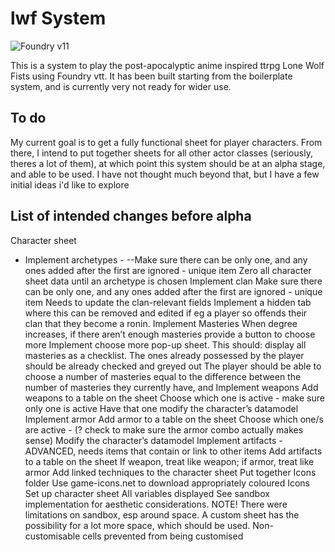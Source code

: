 # lwf System

![Foundry v11](https://img.shields.io/badge/foundry-v11-green)

This is a system to play the post-apocalyptic anime inspired ttrpg Lone Wolf Fists using Foundry vtt. It has been built starting from the boilerplate system, and is currently very not ready for wider use.

## To do
My current goal is to get a fully functional sheet for player characters. From there, I intend to put together sheets for all other actor classes (seriously, theres a lot of them), at which point this system should be at an alpha stage, and able to be used. I have not thought much beyond that, but I have a few initial ideas i'd like to explore

## List of intended changes before alpha
Character sheet
 - Implement archetypes - 
--Make sure there can be only one, and any ones added after the first are ignored - unique item
Zero all character sheet data until an archetype is chosen
Implement clan
Make sure there can be only one, and any ones added after the first are ignored - unique item
Needs to update the clan-relevant fields
Implement a hidden tab where this can be removed and edited if eg a player so offends their clan that they become a ronin.
Implement Masteries
When degree increases, if there aren’t enough masteries provide a button to choose more
Implement choose more pop-up sheet. This should: 
display all masteries as a checklist.
The ones already possessed by the player should be already checked and greyed out
The player should be able to choose a number of masteries equal to the difference between the number of masteries they currently have, and 
Implement weapons
Add weapons to a table on the sheet
Choose which one is active - make sure only one is active
Have that one modify the character’s datamodel
Implement armor
Add armor to a table on the sheet
Choose which one/s are active - (? check to make sure the armor combo actually makes sense)
Modify the character’s datamodel
Implement artifacts - ADVANCED, needs items that contain or link to other items
Add artifacts to a table on the sheet
If weapon, treat like weapon; if armor, treat like armor
Add linked techniques to the character sheet
Put together Icons folder
Use game-icons.net to download appropriately coloured Icons
Set up character sheet
All variables displayed
See sandbox implementation for aesthetic considerations. NOTE! There were limitations on sandbox, esp around space. A custom sheet has the possibility for a lot more space, which should be used.
Non-customisable cells prevented from being customised
